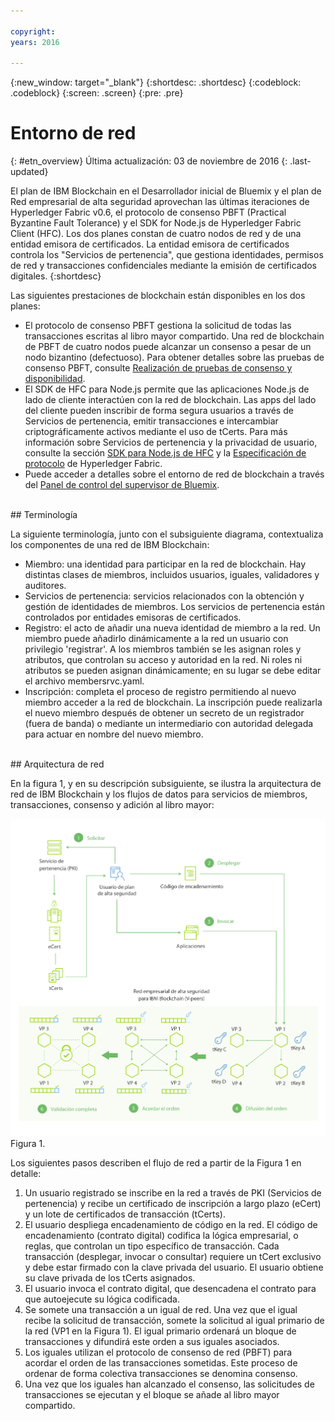 ```yaml
---

copyright:
years: 2016

---
```


{:new_window: target="_blank"}
{:shortdesc: .shortdesc}
{:codeblock: .codeblock}
{:screen: .screen}
{:pre: .pre}


# Entorno de red
{: #etn_overview}
Última actualización: 03 de noviembre de 2016
{: .last-updated}

El plan de IBM Blockchain en el Desarrollador inicial de Bluemix y el plan de Red empresarial de alta seguridad aprovechan las últimas iteraciones de Hyperledger Fabric v0.6, el protocolo de consenso PBFT (Practical Byzantine Fault Tolerance) y el SDK for Node.js de Hyperledger Fabric Client (HFC). Los dos planes constan de cuatro nodos de red y de una entidad emisora de certificados. La entidad emisora de certificados controla los "Servicios de pertenencia", que gestiona identidades, permisos de red y transacciones confidenciales mediante la emisión de certificados digitales.
{:shortdesc}

Las siguientes prestaciones de blockchain están disponibles en los dos planes:

* El protocolo de consenso PBFT gestiona la solicitud de todas las transacciones escritas al libro mayor compartido. Una red de blockchain de PBFT de cuatro nodos puede alcanzar un consenso a pesar de un nodo bizantino (defectuoso). Para obtener detalles sobre las pruebas de consenso PBFT, consulte [Realización de pruebas de consenso y disponibilidad](etn_pbft.html).
* El SDK de HFC para Node.js permite que las aplicaciones Node.js de lado de cliente interactúen con la red de blockchain. Las apps del lado del cliente pueden inscribir de forma segura usuarios a través de Servicios de pertenencia, emitir transacciones e intercambiar criptográficamente activos mediante el uso de tCerts. Para más información sobre Servicios de pertenencia y la privacidad de usuario, consulte la sección [SDK para Node.js de HFC](etn_sdk.html) y la [Especificación de protocolo](https://github.com/hyperledger/fabric/blob/v0.6/docs/protocol-spec.md) de Hyperledger Fabric.
* Puede acceder a detalles sobre el entorno de red de blockchain a través del [Panel de control del supervisor de Bluemix](ibmblockchainmonitor.html).  

<br>
## Terminología

La siguiente terminología, junto con el subsiguiente diagrama, contextualiza los componentes de una red de IBM Blockchain:

* Miembro: una identidad para participar en la red de blockchain. Hay distintas clases de miembros, incluidos usuarios, iguales, validadores y auditores.
* Servicios de pertenencia: servicios relacionados con la obtención y gestión de identidades de miembros. Los servicios de pertenencia están controlados por entidades emisoras de certificados.  
* Registro: el acto de añadir una nueva identidad de miembro a la red. Un miembro puede añadirlo dinámicamente a la red un usuario con privilegio 'registrar'. A los miembros también se les asignan roles y atributos, que controlan su acceso y autoridad en la red. Ni roles ni atributos se pueden asignan dinámicamente; en su lugar se debe editar el archivo membersrvc.yaml.
* Inscripción: completa el proceso de registro permitiendo al nuevo miembro acceder a la red de blockchain. La inscripción puede realizarla el nuevo miembro después de obtener un secreto de un registrador (fuera de banda) o mediante un intermediario con autoridad delegada para actuar en nombre del nuevo miembro.  

<br>
## Arquitectura de red

En la figura 1, y en su descripción subsiguiente, se ilustra la arquitectura de red de IBM Blockchain y los flujos de datos para servicios de miembros, transacciones, consenso y adición al libro mayor:

![Red dedicada](images/Architecture_BMX_dedicated.png "Arquitectura de red de IBM Blockchain")
Figura 1.

Los siguientes pasos describen el flujo de red a partir de la Figura 1 en detalle:

1. Un usuario registrado se inscribe en la red a través de PKI (Servicios de pertenencia) y recibe un certificado de inscripción a largo plazo (eCert) y un lote de certificados de transacción (tCerts).
2. El usuario despliega encadenamiento de código en la red. El código de encadenamiento (contrato digital) codifica la lógica empresarial, o reglas, que controlan un tipo específico de transacción. Cada transacción (desplegar, invocar o consultar) requiere un tCert exclusivo y debe estar firmado con la clave privada del usuario. El usuario obtiene su clave privada de los tCerts asignados.
3. El usuario invoca el contrato digital, que desencadena el contrato para que autoejecute su lógica codificada.
4. Se somete una transacción a un igual de red. Una vez que el igual recibe la solicitud de transacción, somete la solicitud al igual primario de la red (VP1 en la Figura 1). El igual primario ordenará un bloque de transacciones y difundirá este orden a sus iguales asociados.
5. Los iguales utilizan el protocolo de consenso de red (PBFT) para acordar el orden de las transacciones sometidas. Este proceso de ordenar de forma colectiva transacciones se denomina consenso.  
6. Una vez que los iguales han alcanzado el consenso, las solicitudes de transacciones se ejecutan y el bloque se añade al libro mayor compartido.  

<!---Both the developer and high-security networks unlock several features in the Hyperledger fabric which robustly enhance security, confidentiality and privacy.  The only fundamental difference between the two is their operating/hosting environment.  The developer network runs in a shared multi-tenant environment on Softlayer, whereas the high-security network exists as an isolated single-tenant running in a secure services container.  Each network leverages the same capabilities from the fabric, including a PBFT consensus protocol and the enhanced Node.js SDK.~~

~~The High-Security business network runs in an isolated and highly secured environment, distinguishing it from other cloud-hosted offerings. The operating system, fabric, and nodes all exist in a secure services container (SSC), providing your enterprise with the security and impregnability that customers have come to expect from system Z technology.  The SSC delivers performance optimization in - peer to peer communication, availability, scalability, hardware encryption, tamper-proof crypto keys, and securely encrypted VMs.  See the [Secure Services Container](etn_ssc.html) section for more details on the security features provided through the SSC.  Additionally, the high security network unlocks numerous features of the Hyperledger fabric (unavailable in the developer service), which robustly enhance security, confidentiality and privacy.  The configuration is such that you are able to test and affirm these features.~~  
{:shortdesc}

~~The high security plan augments the developer plan by delivering several enhancements that help meet the security requirements and concerns of an enterprise-level participant:~~--->

<!---The environment (LinuxONE on z) consists of a four-peer network implementing PBFT with Membership Services enabled, running in an application container.  The application container protects blockchain software, chaincode, and data running within the system. The blockchain software within the secure boot can be signed, attested, and encrypted; and once installed in the application container, is tamper-resistant.  Root users of the platform and system administrators cannot access or see z secure container contents.  In addition, the LinuxOne on z provides you with FIPS compliance, high Evaluation Assurance Level protection, a highly auditable operating environment, and crypto optimization--->

